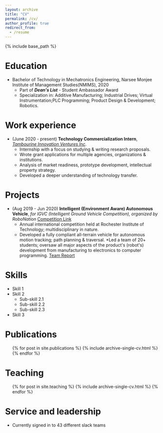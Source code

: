 ```yaml
---
layout: archive
title: "CV"
permalink: /cv/
author_profile: true
redirect_from:
  - /resume
---
```


{% include base_path %}

Education
======
* Bachelor of Technology in Mechatronics Engineering, Narsee Monjee Institute of Management Studies(NMIMS), 2020
  * Part of ***Dean's List*** - Student Ambassador Award
  * Specialization in: Additive Manufacturing; Industrial Drives; Virtual Instrumentation;PLC Programming; Product Design & Development; Robotics.


Work experience
======
* (June 2020 - present) **Technology Commercialization Intern**, *[Tambourine Innovation Ventures Inc](https://www.tivinc.com/)*.
  * Internship with a focus on studying & writing research proposals.
  * Wrote grant applications for multiple agencies, organizations & institutions.
  * Analysis of market readiness, prototype development, intellectual property strategy.
  * Developed a deeper understanding of technology transfer.

Projects
======
 
* (Aug 2019 - Jun 2020) **Intelligent (Environment Aware) Autonomous Vehicle**, *for IGVC (Intelligent Ground Vehicle Competition), organized by RoboNation* [Competition Link](http://www.igvc.org/) 
   * Annual international competition held at Rochester Institute of Technology; multidisciplinary in nature.
   * Developed a fully compliant all-terrain vehicle for autonomous motion tracking; path planning & traversal.
   *Led a team of 20+ students; oversaw all major aspects of the product's (robot's) development from manufacturing to electronics to computer programming.
   [Team Report](http://www.igvc.org/design/2020/1.pdf)
  
Skills
======
* Skill 1
* Skill 2
  * Sub-skill 2.1
  * Sub-skill 2.2
  * Sub-skill 2.3
* Skill 3

Publications
======
  <ul>{% for post in site.publications %}
    {% include archive-single-cv.html %}
  {% endfor %}</ul>
  

  
Teaching
======
  <ul>{% for post in site.teaching %}
    {% include archive-single-cv.html %}
  {% endfor %}</ul>
  
Service and leadership
======
* Currently signed in to 43 different slack teams
